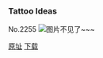 ### Tattoo Ideas
No.2255
![图片不见了~~~](https://imgs.xkcd.com/comics/tattoo_ideas.png)

[原址](https://xkcd.com//2255) [下载](https://imgs.xkcd.com/comics/tattoo_ideas.png)

